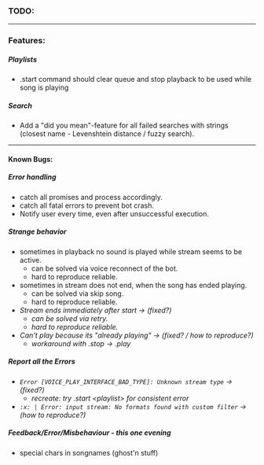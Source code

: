 ### **TODO:** ###

---

### Features: ###

##### Playlists #####
- .start command should clear queue and stop playback to be used while song is playing

##### Search #####
- Add a "did you mean"-feature for all failed searches with strings (closest name - Levenshtein distance / fuzzy search).

---

#### Known Bugs: ####

##### Error handling #####
- catch all promises and process accordingly.
- catch all fatal errors to prevent bot crash.
- Notify user every time, even after unsuccessful execution.

##### Strange behavior #####
- sometimes in playback no sound is played while stream seems to be active.
	- can be solved via voice reconnect of the bot.
	- hard to reproduce reliable.
- sometimes in stream does not end, when the song has ended playing.
	- can be solved via skip song.
	- hard to reproduce reliable.
- *Stream ends immediately after start -> (fixed?)*
	- *can be solved via retry.*
	- *hard to reproduce reliable.*
- *Can't play because its "already playing" -> (fixed? / how to reproduce?)*
	- *workaround with .stop -> .play*

##### Report all the Errors ####
- *`Error [VOICE_PLAY_INTERFACE_BAD_TYPE]: Unknown stream type` -> (fixed?)*
	- *recreate: try .start &lt;playlist&gt; for consistent error*
- *`:x: | Error: input stream: No formats found with custom filter` -> (how to reproduce?)*

##### Feedback/Error/Misbehaviour - this one evening ####
- special chars in songnames (ghost'n stuff)